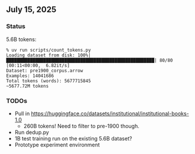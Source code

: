 
## July 15, 2025

### Status

5.6B tokens:
```
% uv run scripts/count_tokens.py
Loading dataset from disk: 100%|████████████████████████████████████████████████████████| 80/80 [00:11<00:00,  6.82it/s]
Dataset: pre1900_corpus.arrow
Examples: 14041686
Total tokens (words): 5677715845
~5677.72M tokens
```

### TODOs

- Pull in https://huggingface.co/datasets/institutional/institutional-books-1.0
  - 260B tokens!  Need to filter to pre-1900 though.
- Run dedup.py
- 1B test training run on the existing 5.6B dataset?
- Prototype experiment environment
